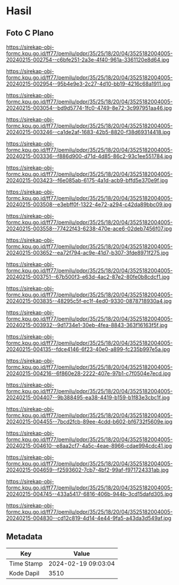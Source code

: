 # Hasil

## Foto C Plano

https://sirekap-obj-formc.kpu.go.id/ff77/pemilu/pdpr/35/25/18/20/04/3525182004005-20240215-002754--c6bfe251-2a3e-4f40-961a-3361120e8d64.jpg

https://sirekap-obj-formc.kpu.go.id/ff77/pemilu/pdpr/35/25/18/20/04/3525182004005-20240215-002954--95b4e9e3-2c27-4d10-bb19-4216c68a1911.jpg

https://sirekap-obj-formc.kpu.go.id/ff77/pemilu/pdpr/35/25/18/20/04/3525182004005-20240215-003054--bd9d5774-1fc0-4749-8e72-3c997951aa46.jpg

https://sirekap-obj-formc.kpu.go.id/ff77/pemilu/pdpr/35/25/18/20/04/3525182004005-20240215-003246--ca1de2af-1683-42b5-8820-f38d69314418.jpg

https://sirekap-obj-formc.kpu.go.id/ff77/pemilu/pdpr/35/25/18/20/04/3525182004005-20240215-003336--f886d900-d71d-4d85-86c2-93c1ee551784.jpg

https://sirekap-obj-formc.kpu.go.id/ff77/pemilu/pdpr/35/25/18/20/04/3525182004005-20240215-003423--f6e085ab-6175-4a1d-acb9-bffd5e370e9f.jpg

https://sirekap-obj-formc.kpu.go.id/ff77/pemilu/pdpr/35/25/18/20/04/3525182004005-20240215-003508--e3ebff0f-1322-4e72-a294-c42da89bbc09.jpg

https://sirekap-obj-formc.kpu.go.id/ff77/pemilu/pdpr/35/25/18/20/04/3525182004005-20240215-003558--77422f43-6238-470e-ace6-02deb7456f07.jpg

https://sirekap-obj-formc.kpu.go.id/ff77/pemilu/pdpr/35/25/18/20/04/3525182004005-20240215-003652--ea72f794-ac9e-41d7-b307-3fde8971f275.jpg

https://sirekap-obj-formc.kpu.go.id/ff77/pemilu/pdpr/35/25/18/20/04/3525182004005-20240215-003751--67b500f3-e63d-4ac2-87e2-80fe0b8cdcf1.jpg

https://sirekap-obj-formc.kpu.go.id/ff77/pemilu/pdpr/35/25/18/20/04/3525182004005-20240215-003835--48295c5f-ec1f-4ed0-9330-0878718930a4.jpg

https://sirekap-obj-formc.kpu.go.id/ff77/pemilu/pdpr/35/25/18/20/04/3525182004005-20240215-003932--9d1734e1-30eb-4fea-8843-363f16163f5f.jpg

https://sirekap-obj-formc.kpu.go.id/ff77/pemilu/pdpr/35/25/18/20/04/3525182004005-20240215-004135--fdce4146-6f23-40e0-a899-fc235b997e5a.jpg

https://sirekap-obj-formc.kpu.go.id/ff77/pemilu/pdpr/35/25/18/20/04/3525182004005-20240215-004216--6f860e28-2222-407e-97b1-c7f0504e7ecd.jpg

https://sirekap-obj-formc.kpu.go.id/ff77/pemilu/pdpr/35/25/18/20/04/3525182004005-20240215-004407--9b388495-ea38-4419-b159-b1f83e3cbc1f.jpg

https://sirekap-obj-formc.kpu.go.id/ff77/pemilu/pdpr/35/25/18/20/04/3525182004005-20240215-004455--7bcd2fcb-89ee-4cdd-b602-bf6732f5609e.jpg

https://sirekap-obj-formc.kpu.go.id/ff77/pemilu/pdpr/35/25/18/20/04/3525182004005-20240215-004610--e8aa2cf7-4a5c-4eae-8966-cdae994cdc41.jpg

https://sirekap-obj-formc.kpu.go.id/ff77/pemilu/pdpr/35/25/18/20/04/3525182004005-20240215-004659--f2593602-7cb7-4bf2-99af-f971724331ab.jpg

https://sirekap-obj-formc.kpu.go.id/ff77/pemilu/pdpr/35/25/18/20/04/3525182004005-20240215-004745--433a5417-6816-406b-944b-3cd15dafd305.jpg

https://sirekap-obj-formc.kpu.go.id/ff77/pemilu/pdpr/35/25/18/20/04/3525182004005-20240215-004830--cd12c819-4d14-4e44-9fa5-a43da3d549af.jpg


## Metadata

| Key        | Value               |
| ---------- | ------------------- |
| Time Stamp | 2024-02-19 09:03:04 |
| Kode Dapil | 3510                |



